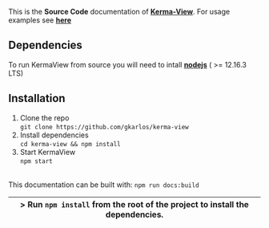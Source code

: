 This is the **Source Code** documentation of [**Kerma-View**](https://github.com/gkarlos/kerma-view). For usage examples see [**here**](https://github.com/gkarlos/kerma-view)


## Dependencies

To run KermaView from source you will need to intall [**nodejs**](https://nodejs.org/en/) ( >= 12.16.3 LTS)

## Installation

1. Clone the repo <br/>
    `git clone https://github.com/gkarlos/kerma-view`
2. Install dependencies <br/>
    `cd kerma-view && npm install`
3. Start KermaView <br/>
    `npm start`

<br/>This documentation can be built with: `npm run docs:build`

| > Run `npm install` from the root of the project to install the dependencies. |
| --- |